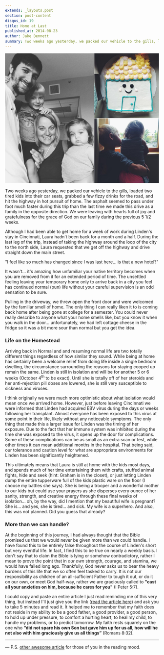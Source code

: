 ```yaml
---
extends: _layouts.post
section: post-content
disqus_id: 19
title: Home at Last
published_at: 2014-08-23
author: Jake Bennett
summary: Two weeks ago yesterday, we packed our vehicle to the gills, loaded two tired kids into their car seats, grabbed a few fizzy drinks for the road, and hit the highway in hot pursuit of home. The asphalt seemed to pass under foot much faster during this trip than the…
---
```


![](/img/HomeAtLast.jpg)

Two weeks ago yesterday, we packed our vehicle to the gills, loaded two tired kids into their car seats, grabbed a few fizzy drinks for the road, and hit the highway in hot pursuit of home. The asphalt seemed to pass under foot much faster during this trip than the last time we made this drive as a family in the opposite direction. We were leaving with hearts full of joy and gratefulness for the grace of God on our family during the previous 5 1/2 weeks.

Although I had been able to get home for a week of work during Linden's stay in Cincinnati, Laura hadn't been back for a month and a half. During the last leg of the trip, instead of taking the highway around the loop of the city to the north side, Laura requested that we get off the highway and drive straight down the main street. 

"I feel like so much has changed since I was last here... is that a new hotel?"

It wasn't... it's amazing how unfamiliar your native territory becomes when you are removed from it for an extended period of time. The unsettled feeling leaving your temporary home only to arrive back in a city you feel has continued normal (pun) life without your careful supervision is an odd sensation to be sure. 

Pulling in the driveway, we threw open the front door and were welcomed by the familiar smell of home. The only thing I can really liken it to is coming back home after being gone at college for a semester. You could never really describe to anyone what your home smells like, but you know it when you walk in the door... unfortunately, we had left cottage cheese in the fridge so it was a bit more sour than normal but you get the idea.


### Life on the Homestead

Arriving back in Normal and and resuming normal life are two totally different things regardless of how similar they sound. While being at home has certainly been a welcome relief from doing life inside a single bedroom dwelling, the circumstance surrounding the reasons for staying cooped up remain the same. Linden is still in isolation and will be for another 5 or 6 weeks (October 4<sup>th</sup> to be exact). Until she is totally off of her steroids and her anti-rejection pill doses are lowered, she is still very susceptible to sickness and viruses.

I think originally we were much more optimistic about what isolation would mean once we arrived home. However, just before leaving Cincinnati we were informed that Linden had acquired EBV virus during the days or weeks following her transplant. Almost everyone has been exposed to this virus at some point in their life, likely without any noticeable symptoms. The only thing that made this a larger issue for Linden was the timing of her exposure. Due to the fact that her immune system was inhibited during the time she was exposed to the virus, it opens up the door for complications. Some of these complications can be as small as an extra scan or test, while other times it can mean additional months in the hospital. That being said, our tolerance and caution level for what are appropriate environments for Linden has been significantly heightened.

This ultimately means that Laura is still at home with the kids most days, and spends much of her time entertaining them with crafts, stuffed animal fights, hide and seek (hint: Graham is in the closet), or just letting Linden dump the entire tupperware full of the kids plastic ware on the floor (I choose my battles she says). She is being a trooper and a wonderful mother to our kids but could use your prayers as she disperses every ounce of her sanity, strength, and creative energy through these final weeks of isolation... oh, by the way, did I mention that my beautiful wife is pregnant? She is... and yes, she is tired... and sick. My wife is a superhero. And also, this was not planned. Did you guess that already?

### More than we can handle?

At the beginning of this journey, I had always thought that the Bible promised us that we would never be given more than *we* could handle. I have found this to be entirely false throughout the course of Linden's short but very eventful life. In fact, I find this to be true on nearly a weekly basis. I don't say that to claim the Bible is lying or somehow contradictory, rather I mean to prove the point that in *our own* strength, courage, and stamina, we would have failed long ago. Thankfully, God never asks us to bear the heavy burdens of this life that we so often feel tasked to carry. It is not our responsibility as children of an all-sufficient Father to tough it out, or do it on our own, or meet God half-way, rather we are graciously called to **\"cast all your anxieties on him, because he cares for you\"** (I Peter 5:7).

I could copy and paste an entire article I just read reminding me of this very thing, but instead I'll just give you the link ([read the article here](http://www.desiringgod.org/blog/posts/why-god-gives-us-more-than-we-can-handle)) and ask you to take 5 minutes and read it. It helped me to remember that my faith does not reside in my ability to be a good father, a good provider, a good person, to hold up under pressure, to comfort a hurting heart, to heal my child, to handle my problems, or to predict tomorrow. My faith rests squarely on the one who **“did not spare his own Son but gave him up for us all, how will he not also with him graciously give us all things”** (Romans 8:32).


---
— P.S. [other awesome article](http://solidjoys.desiringgod.org/en/devotionals/we-can-do-nothing) for those of you in the reading mood.